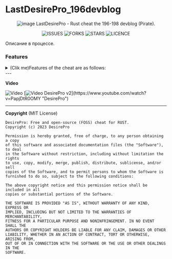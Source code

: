 # LastDesirePro_196devblog
<div align="center">
  
![image](https://user-images.githubusercontent.com/59990384/217894647-65a9c489-69b5-4656-a418-870fd7bd8a8b.png)
LastDesirePro - Rust cheat the 196-198 devblog (Pirate).   </div>
<div align="center">
  
![ISSUES](https://img.shields.io/github/issues/DeftSolutions-dev/LastDesirePro_196devblog?style=for-the-badge)
![FORKS](https://img.shields.io/github/forks/DeftSolutions-dev/LastDesirePro_196devblog?style=for-the-badge)
![STARS](https://img.shields.io/github/stars/DeftSolutions-dev/LastDesirePro_196devblog?style=for-the-badge)
![LICENCE](https://img.shields.io/github/license/DeftSolutions-dev/LastDesirePro_196devblog?style=for-the-badge)
  
  </div>
Описание в процессе.

### Features
<details>
 <summary>(Clik me)Features of the cheat are as follows:</summary>
<br>
- ESP Players
<br>
[+] Players
<br>
[+] Distance
<br>
[+] Held Items
<br>
[+] Sleeping
<br>
[+] Corpses
<br>
[+] Bone
<br>
[+] Is Visible
<br>
[+] Bar Health
<br>
[+] Box
<br>
[+] Chams [Chams, Color, Pulsing, Rainbow, Wireframe, Health]
<br>
[+] Ignore Local
<br>
[+] Player Belt
<br>
[+] Text background
<br>
[+] Background rounding
<br>


<br>
- ESP Animals
<br>
[+] Stag
<br>
[+] Wolf
<br>
[+] Horse
<br>
[+] Chicken
<br>
[+] Bear
<br>
[+] Boar
<br>
[+] Text background
<br>
[+] Background rounding
<br>


<br>
- ESP Resources
<br>
[+] Stone
<br>
[+] Metal
<br>
[+] Sulfur
<br>
[+] Bonus Marker
<br>
[+] Spawned Stone
<br>
[+] Spawned Metal
<br>
[+] Spawned Sulfur
<br>
[+] Spawned Hemp
<br>
[+] Spawned Mushroom
<br>
[+] Spawned Wood
<br>
[+] Spawned Pumpkin
<br>
[+] Spawned Corn
<br>
[+] Text background
<br>
[+] Background rounding
<br>


<br>
- ESP Home
<br>
[+] Small box
<br>
[+] Big box
<br>
[+] BBQ
<br>
[+] Small Oil Refinery
<br>
[+] Furnace
<br>
[+] Repair bench
<br>
[+] Furnace large
<br>
[+] Dropbox
<br>
[+] Stocking small
<br>
[+] Stocking large
<br>
[+] Research table
<br>
[+] Fireplace
<br>
[+] Workbench [1lvl]
<br>
[+] Workbench [2lvl]
<br>
[+] Workbench [3lvl]
<br>
[+] Bar Health
<br>
[+] Text background
<br>
[+] Background rounding
<br>
[+] Cupboard [Authorized Players, Bar Health]
<br>
[+] Stesh [Bar Health]
<br>
[+] Mine
<br>
[+] Trap
<br>
[+] Flame Turret
<br>
[+] Gun Trap
<br>
[+] Item
<br>
[+] Rainbow Ammo/Gun [Ammout, Condition]
<br>


<br>
- ESP Other
<br>
[+] Helicopter
<br>
[+] Helicopter Crate
<br>
[+] BradleyAPC
<br>
[+] BradleyAPC Crate
<br>
[+] Raid [C4, Satchel, Rocket incendiary, Rocket, Beancan, F1, Explosion Bullet]
<br>
[+] Second [0-600 sec]
<br>
[+] Text background
<br>
[+] Background rounding
<br>
[+] Monument Info
<br>
[+] Supply Drop
<br>
[+] Crate tools
<br>
[+] Crate small
<br>
[+] Crate normal
<br>
[+] Crate normal food
<br>
[+] Crate normal medical
<br>
[+] Crate mine
<br>
[+] Crate military
<br>
[+] Crate elite
<br>
[+] Barrel
<br>
[+] Barrel fire
<br>
[+] Oil barrel
<br>
[+] Recycler
<br>
[+] Text background
<br>
[+] Background rounding
<br>


<br>
- Radar 2D
<br>
[+] Radar Enabled [Static Local, Dynamic Local]
<br>
[+] Radar Players
<br>
[+] Radar NPC
<br>
[+] Ass Indicator Players
<br>
[+] Ass Indicator NPC
<br>
[+] Radar Size [0-200]
<br>
[+] Radar Radius [0-180]
<br>
[+] Radar Stag
<br>
[+] Radar Wolf
<br>
[+] Radar Horse
<br>
[+] Radar Chicken
<br>
[+] Radar Bear
<br>
[+] Radar Boar
<br>


<br>
-AimBot Aim
<br>
[+] Aim [Head, Neck, Chest]
<br>
[+] Aim Fov [0-380]
<br>
[+] Prediction
<br>
[+] Aim Key
<br>


<br>
-AimBot Silent
<br>
[+] Magic Bullet Player's [Detect Normal Server]
<br>
[+] Silent Wall [Setting Bone to HitChange(Hit Players Bone)]
<br>
[+] Fov [0-380]
<br>
[+] Magic Bullet HeliCopter
<br>


<br>
- AimBot pSilent
<br>
[+] pSilent [Head, Chest, Body]
<br>
[+] Target
<br>
[+] pSilent Fov [0-380]
<br>
[+] pSilent Key
<br>
[+] maxDamage [HvH - Normal Server DETECTED]
<br>
[+] pSilent Heli
<br>
[+] pSilent Heli Key
<br>


<br>
- AimBot HitChange
<br>
[+] HitBox Helicopter [0-40m]
<br>
[+] HitBox Players [0-3m, Head, Chest, Body]
<br>
[+] Hit Effect Glass
<br>
[+] Hit Helicopter Only Rotor
<br>
[+] Hit Players Bone [Head, Chest, Body]
<br>


<br>
-AimBot Friend List
<br>
[+] Player Search [400m]
<br>
[+] Add/Remove Friend's
<br>
[+] No Damage Friend
<br>


<br>
- Automatic AutoFarm
<br>
[+] AutoFarm Tree Marker
<br>
[+] AutoFarm Ore Bonus
<br>
[+] Farm Bot [Beta] [Stone, Metal, Sulfur, Tree]
<br>
[+] Speed Bot [4-6m]
<br>
[+] OnLadder
<br>


<br>
- Automatic Silent Melee
<br>
[+] Silent Melee to player [Head, Chest, Body]
<br>
[+] Silent Melee to Animal's [Head]
<br>
[+] Silent Melee to Object [Hit] [Speed 0-5]
<br>
[+] Hammer Spam Glass to player
<br>


<br>
- Automatic PickUp
<br>
[+] AutoPickup Hemp
<br>
[+] AutoPickup Stone
<br>
[+] AutoPickup Metal
<br>
[+] AutoPickup Sulfur
<br>
[+] AutoPickup Wood
<br>
[+] AutoPickup Corn
<br>
[+] AutoPickup Pumpkin
<br>
[+] AutoPickup Mushroom
<br>
[+] AutoPickup Dropped Item
<br>
[+] AutoPickup Timed Explosive
<br>
[+] AutoPickup Mine
<br>


<br>
- Automatic Auto
<br>
[+] Auto Silent Reload
<br>
[+] Auto Jump [Bhop, press Jump]
<br>
[+] Auto Heal
<br>
[+] Auto Heal Friend
<br>
[+] Auto Revive
<br>
[+] Auto OnTorch
<br>
[+] Auto Drink
<br>
[+] Auto Knok [Spam key]
<br>
[+] Auto Open [Door]
<br>
[+] Spam Guitar
<br>
[+] Auto Lock CodeLock [Key, Unlock Key]
<br>
[+] Auto Auth Cupboard
<br>
[+] Auto Auth Turret
<br>
[+] Auto Off Recycler
<br>


<br>
- Automatic Misc
[+] Magnit Player [Head, Magnit Key]
<br>
[+] Suicide [Always Suicide, Suicide Key]
<br>
[+] Spam Suicide [Spam Suicide Key]
<br>
[+] Fast Throwing Grenades [DoThrow Key]
<br>
[+] Fast Drop Grenades [DoDrop Key]
<br>
[+] Rotate Build [Key Arrows]
<br>
[+] UpGrade Build [0-4m, Wood, Stone, Metal, TopTier]
<br>
[+] Always Upgrade
<br>
[+] UpGrade Key
<br>


<br>
- Misc Weapon
<br>
[+] Recoil [0-100%]
<br>
[+] Spread [0-100%]
<br>
[+] Automatic
<br>
[+] No Sway
<br>
[+] Insta eoka
<br>
[+] Insta bow
<br>
[+] Fast Bullet
<br>
[+] Thickness [0-100%]
<br>
[+] Thickness Melee [0-100%]
<br>
[+] Melee x2 Distance
<br>
[+] Melee Farm only Bonus [Stone and Tree]
<br>
[+] Fake Shoot [Fake Shoot Key]
<br>
[+] Always Fake Shoot
<br>
[+] Silent Shoot [Silent Shoot Key]
<br>
[+] Pierce to Layer [Some Objects, Terrain, Barricade, Storage Container, Ore Resource, Tree]
<br>
[+] Layer Mask [AI, Construction, Transparent, Debris, Default, Deployed, Ragdoll, Terrain, Tree, World, Water, Clutter]
<br>
[+] Remove Layer Bind [LayerMask Key]
<br>
[+] No Attack restriction
<br>
[+] Aim in Heavy Armor
<br>
[+] Shoot while sprinting
<br>
[+] Fast Gun
<br>
[+] No Bobbing
<br>
[+] x6 Zoom [Zoom Key]
<br>
[+] Crosshair [Custom, Swaston]
<br>


<br>
- Misc Movement
<br>
[+] UI anti flyhack
<br>
[+] Anti FlyHack
<br>
[+] DebugCam [DebugCam Key]
<br>
[+] Fly [Fly No Collision, Fly Key]
<br>
[+] Speed [0-6m/s, Standing, Sprint, Sitting]
<br>
[+] Speed Game [0-20, Speed Key]
<br>
[+] 3 Eyes [3 Eyes Key]
<br>
[+] Spine [Anti-Aim]
<br>
[+] No Steps
<br>
[+] Walk on water
<br>
[+] No Collision Tree
<br>
[+] No Collision Players
<br>
[+] No Damage Land [80%]
<br>
[+] Big Jump
<br>
[+] Inf Jump [OFF Bhop]
<br>
[+] Spider
<br>
[+] Up Eye [Up Eye Key]
<br>


<br>
- Misc Misc
<br>
[+] Hit Logs [Time Hit Log: 0-10s]
<br>
[+] Hit Marker [Default Color]
<br>
[+] Hit Sound [1-4, Check Sound]
<br>
[+] Move Line
<br>
[+] Printing [Printing Key, Desktop]
<br>
[+] Chat Spam [Text, Time: 0-6s]
<br>
[+] Time [Time: 0-24Hour]
<br>
[+] Custom Sky [Star: 0-1000, Atmosphere: 1-20]
<br>
[+] System Marker [Name]
<br>
[+] Add/Remove Marker
<br>


<br>
- Other
<br>
[+] Menu Key
<br>
[+] BackGround Menu
<br>
[+] Connect to YRS
<br>
[+] Load Cfg
<br>
[+] Save Cfg
<br>
[+] UnLoad
<br>
[+] Current Server Info
<br>
[+] Servеr Nаme
<br>
</details>
---

**Video**

![Video](https://www.youtube.com/watch?v=D2-IDBo7ZEE)
[![Video DesirePro v2]([http://i.imgur.com/pVLW5Yr.png](https://user-images.githubusercontent.com/59990384/217901903-b4d806c8-ad61-4560-a4f7-3658b2e0fe4c.png))](https://www.youtube.com/watch?v=PapjDtR0OMY "DesirePro")

---

**Copyright** (MIT License)

```
DesirePro: Free and open-source (FOSS) cheat for RUST.
Copyright (c) 2023 DesirePro

Permission is hereby granted, free of charge, to any person obtaining a copy
of this software and associated documentation files (the "Software"), to deal
in the Software without restriction, including without limitation the rights
to use, copy, modify, merge, publish, distribute, sublicense, and/or sell
copies of the Software, and to permit persons to whom the Software is
furnished to do so, subject to the following conditions:

The above copyright notice and this permission notice shall be included in all
copies or substantial portions of the Software.

THE SOFTWARE IS PROVIDED "AS IS", WITHOUT WARRANTY OF ANY KIND, EXPRESS OR
IMPLIED, INCLUDING BUT NOT LIMITED TO THE WARRANTIES OF MERCHANTABILITY,
FITNESS FOR A PARTICULAR PURPOSE AND NONINFRINGEMENT. IN NO EVENT SHALL THE
AUTHORS OR COPYRIGHT HOLDERS BE LIABLE FOR ANY CLAIM, DAMAGES OR OTHER
LIABILITY, WHETHER IN AN ACTION OF CONTRACT, TORT OR OTHERWISE, ARISING FROM,
OUT OF OR IN CONNECTION WITH THE SOFTWARE OR THE USE OR OTHER DEALINGS IN THE
SOFTWARE.
```
